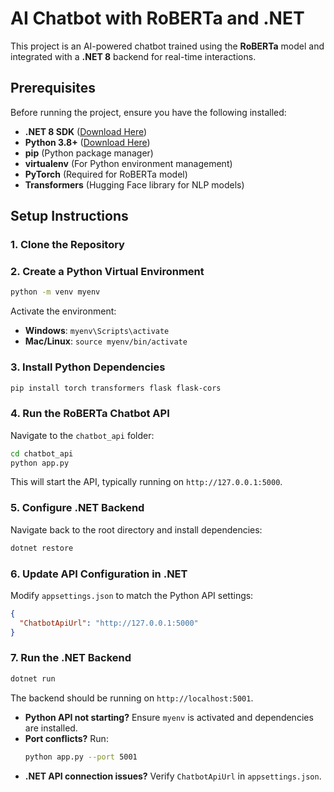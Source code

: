 # AI Chatbot with RoBERTa and .NET

This project is an AI-powered chatbot trained using the **RoBERTa** model and integrated with a **.NET 8** backend for real-time interactions.

## Prerequisites

Before running the project, ensure you have the following installed:

- **.NET 8 SDK** ([Download Here](https://dotnet.microsoft.com/en-us/download/dotnet/8.0))
- **Python 3.8+** ([Download Here](https://www.python.org/downloads/))
- **pip** (Python package manager)
- **virtualenv** (For Python environment management)
- **PyTorch** (Required for RoBERTa model)
- **Transformers** (Hugging Face library for NLP models)

## Setup Instructions

### 1. Clone the Repository

### 2. Create a Python Virtual Environment

```sh
python -m venv myenv
```

Activate the environment:
- **Windows**: `myenv\Scripts\activate`
- **Mac/Linux**: `source myenv/bin/activate`

### 3. Install Python Dependencies

```sh
pip install torch transformers flask flask-cors
```

### 4. Run the RoBERTa Chatbot API

Navigate to the `chatbot_api` folder:

```sh
cd chatbot_api
python app.py
```

This will start the API, typically running on `http://127.0.0.1:5000`.

### 5. Configure .NET Backend

Navigate back to the root directory and install dependencies:

```sh
dotnet restore
```

### 6. Update API Configuration in .NET

Modify `appsettings.json` to match the Python API settings:

```json
{
  "ChatbotApiUrl": "http://127.0.0.1:5000"
}
```

### 7. Run the .NET Backend

```sh
dotnet run
```

The backend should be running on `http://localhost:5001`.

- **Python API not starting?** Ensure `myenv` is activated and dependencies are installed.
- **Port conflicts?** Run:
  ```sh
  python app.py --port 5001
  ```
- **.NET API connection issues?** Verify `ChatbotApiUrl` in `appsettings.json`.


